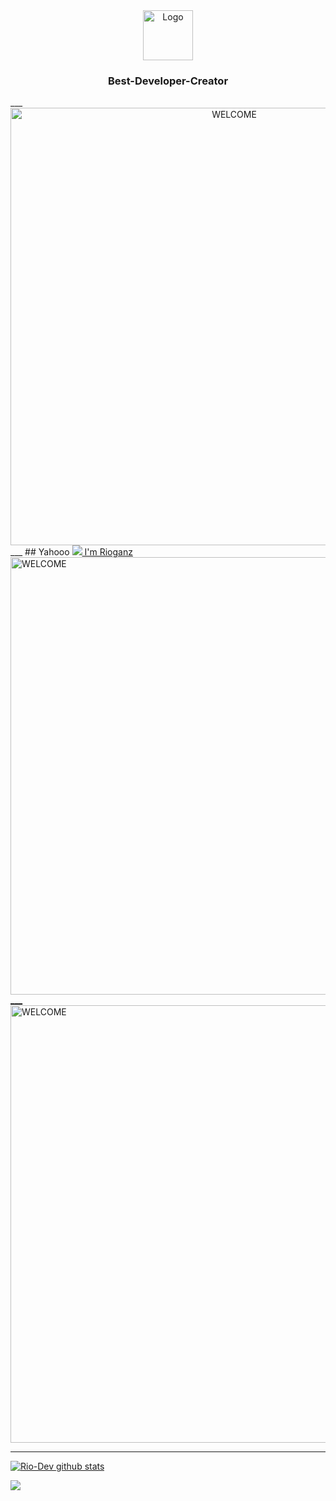 
<div align="center">
  <a href="https://github.com/hello124-wq/hello124-wq/">
    <img src="https://i.pinimg.com/236x/10/ae/24/10ae244ca9458e24b7f7524d654ac6f6.jpg" alt="Logo" width="80" height="80">
  </a>

  <h3 align="center">Best-Developer-Creator</h3>

</div>
___
<div align="center">
<img src="https://media.giphy.com/media/26tn33aiTi1jkl6H6/giphy.gif" alt="WELCOME" width="700" />
</div>
___
## Yahooo <a href="https://github.com/hello124-wq"><img src="https://c.tenor.com/DLWGvDkhhyMAAAAi/gray-hair-big-eyes.gif"> I'm Rioganz
<img src="https://media.tenor.com/images/254430e135f136c17673e30520341402/tenor.gif" alt="WELCOME" width="700" />
___

<img src="https://media1.tenor.com/images/ba6d7d37fa1e4ca966ac7328bf43b96c/tenor.gif" alt="WELCOME" width="700" />

___

  ![Rio-Dev github stats](https://github-readme-stats.vercel.app/api?username=hello124-wq&show_icons=true&theme=buefy&show_owner=true)

  ![](https://github-profile-trophy.vercel.app/?username=hello124-wq&row=2&column=3)
  
